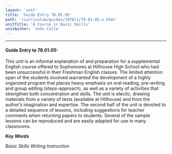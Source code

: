 ```yaml
---
layout: 'unit'
title: 'Guide Entry 78.01.05'
path: '/curriculum/guides/1978/1/78.01.05.x.html'
unitTitle: 'A Course in Basic Skills'
unitAuthor: 'John Colle'
---
```


<body>
<hr/>
 <h4>
  Guide Entry to 78.01.05:
 </h4>
 This unit is an informal explanation of and preparation for a supplemental English course offered to Sophomores at Hillhouse High School who had been unsuccessful in their Freshman English classes. The limited attention span of the students involved warranted the development of a highly organized program that places heavy emphasis on oral reading, pre-writing and group editing (steps-approach), as well as a variety of activities that strengthen both concentration and skills. The unit is electic, drawing materials from a variety of texts (available at Hillhouse) and from the author’s imagination and expertise. The second half of the unit is devoted to a detailed sequence of lessons, including suggestions for teacher comments when returning papers to students. Several of the sample lessons can be reproduced and are easily adapted for use in many classrooms.
 <p>
  <b>
   <i>
    Key Words
   </i>
  </b>
  <br/>
 </p>
 <p>
  <i>
   Basic Skills Writing Instruction
  </i>
 </p>

</body>
